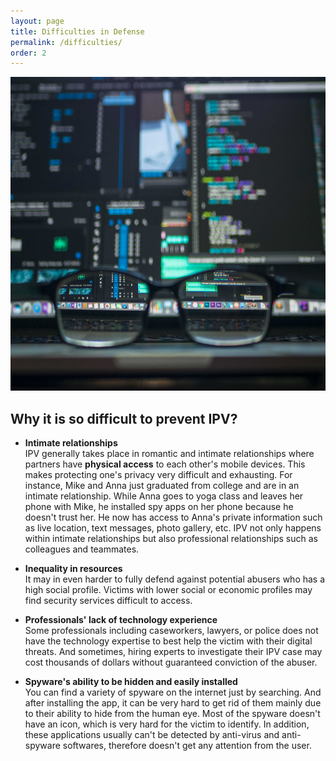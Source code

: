 ```yaml
---
layout: page
title: Difficulties in Defense
permalink: /difficulties/
order: 2
---
```

<img src="../images/hacking.jpg" class="center" alt="Hacking" width="670" height="502">

<h2>Why it is so difficult to prevent IPV?</h2>

* <strong>Intimate relationships</strong> <br>
  IPV generally takes place in romantic and intimate relationships where partners have <strong>physical access</strong> to each other's mobile devices. This makes protecting one's privacy very difficult and exhausting. For instance, Mike and Anna just graduated from college and are in an intimate relationship. While Anna goes to yoga class and leaves her phone with Mike, he installed spy apps on her phone because he doesn't trust her. He now has access to Anna's private information such as live location, text messages, photo gallery, etc. IPV not only happens within intimate relationships but also professional relationships such as colleagues and teammates.


* <strong>Inequality in resources </strong> <br>
  It may in even harder to fully defend against potential abusers who has a high social profile. Victims with lower social or economic profiles may find security services difficult to access.

* <strong>Professionals' lack of technology experience </strong> <br>
  Some professionals including caseworkers, lawyers, or police does not have the technology expertise to best help the victim with their digital threats. And sometimes, hiring experts to investigate their IPV case may cost thousands of dollars without guaranteed conviction of the abuser.  

* <strong>Spyware's ability to be hidden and easily installed</strong> <br>
  You can find a variety of spyware on the internet just by searching. And after installing the app, it can be very hard to get rid of them mainly due to their ability to hide from the human eye. Most of the spyware doesn't have an icon, which is very hard for the victim to identify. In addition, these applications usually can't be detected by anti-virus and anti-spyware softwares, therefore doesn't get any attention from the user.
